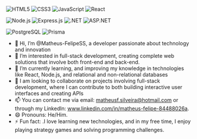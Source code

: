 ![HTML5](https://img.shields.io/badge/HTML5-E34F26?style=for-the-badge&logo=html5&logoColor=white)
![CSS3](https://img.shields.io/badge/CSS3-1572B6?style=for-the-badge&logo=css3&logoColor=white)
![JavaScript](https://img.shields.io/badge/JavaScript-F7DF1E?style=for-the-badge&logo=javascript&logoColor=black)
![React](https://img.shields.io/badge/React-20232A?style=for-the-badge&logo=react&logoColor=61DAFB)

![Node.js](https://img.shields.io/badge/Node.js-43853D?style=for-the-badge&logo=node.js&logoColor=white)
![Express.js](https://img.shields.io/badge/Express.js-404D59?style=for-the-badge)
![.NET](https://img.shields.io/badge/.NET-512BD4?style=for-the-badge&logo=dotnet&logoColor=white)
![ASP.NET](https://img.shields.io/badge/ASP.NET-5C2D91?style=for-the-badge&logo=.net&logoColor=white)

![PostgreSQL](https://img.shields.io/badge/PostgreSQL-316192?style=for-the-badge&logo=postgresql&logoColor=white)
![Prisma](https://img.shields.io/badge/Prisma-3982CE?style=for-the-badge&logo=Prisma&logoColor=white)

- 👋 Hi, I’m @Matheus-FelipeSS, a developer passionate about technology and innovation
- 👀 I’m interested in full-stack development, creating complete web solutions that involve both front-end and back-end.
- 🌱 I’m currently learning, and improving my knowledge in technologies like React, Node.js, and relational and non-relational databases
- 💞️ I am looking to collaborate on projects involving full-stack development, where I can contribute to both building interactive user interfaces and creating APIs
- 📫 You can contact me via email: matheusf.silveira@hotmail.com or through my LinkedIn: www.linkedin.com/in/matheus-felipe-84488026a.
- 😄 Pronouns: He/Him.
- ⚡ Fun fact: .I love learning new technologies, and in my free time, I enjoy playing strategy games and solving programming challenges.

<!---
Matheus-FelipeSS/Matheus-FelipeSS is a ✨ special ✨ repository because its `README.md` (this file) appears on your GitHub profile.
You can click the Preview link to take a look at your changes.
--->
